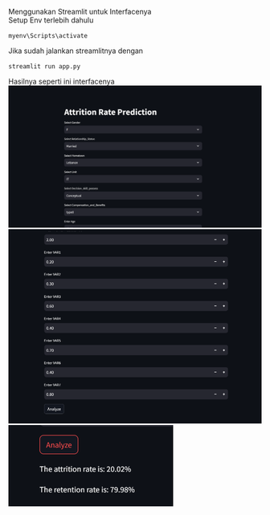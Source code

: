 Menggunakan Streamlit untuk Interfacenya <br>
Setup Env terlebih dahulu <br>
```
myenv\Scripts\activate
```

Jika sudah jalankan streamlitnya dengan
```
streamlit run app.py
```

Hasilnya seperti ini interfacenya
<img src="img/awal1.png">
<img src="img/awal2.png">
<img src="img/output.png">